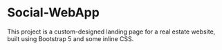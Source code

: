 # Social-WebApp
This project is a custom-designed landing page for a real estate website, built using Bootstrap 5 and some inline CSS.
